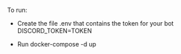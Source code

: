 To run:
* Create the file .env that contains the token for your bot
  DISCORD_TOKEN=TOKEN

* Run docker-compose -d up

